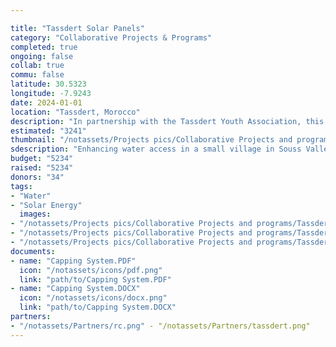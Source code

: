 ```yaml
---

title: "Tassdert Solar Panels"
category: "Collaborative Projects & Programs"
completed: true
ongoing: false
collab: true
commu: false
latitude: 30.5323
longitude: -7.9243
date: 2024-01-01
location: "Tassdert, Morocco"
description: "In partnership with the Tassdert Youth Association, this project aims to enhance water access in a small village in Souss Valley, Morocco. The initiative involves installing solar panels to power a well and deepening the well to improve water extraction capabilities. This effort addresses the critical issue of water scarcity in the region and supports the local community's ability to manage drought conditions more effectively. The project will provide a sustainable solution to increase water availability for residents and local agriculture, fostering resilience against climate challenges."
estimated: "3241"
thumbnail: "/notassets/Projects pics/Collaborative Projects and programs/Tassdert Solar Panels/tassdert project.webp"
sdescription: "Enhancing water access in a small village in Souss Valley"
budget: "5234"
raised: "5234"
donors: "34"
tags:
- "Water"
- "Solar Energy"
  images:
- "/notassets/Projects pics/Collaborative Projects and programs/Tassdert Solar Panels/tassdert project.webp"
- "/notassets/Projects pics/Collaborative Projects and programs/Tassdert Solar Panels/tassdert project.webp"
- "/notassets/Projects pics/Collaborative Projects and programs/Tassdert Solar Panels/tassdert project.webp"
documents:
- name: "Capping System.PDF"
  icon: "/notassets/icons/pdf.png"
  link: "path/to/Capping System.PDF"
- name: "Capping System.DOCX"
  icon: "/notassets/icons/docx.png"
  link: "path/to/Capping System.DOCX"
partners:
- "/notassets/Partners/rc.png" - "/notassets/Partners/tassdert.png"
---
```

